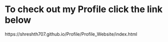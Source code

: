   
  <h1>To check out my Profile click the link below</h1>
  https://shreshth707.github.io/Profile/Profile_Website/index.html
